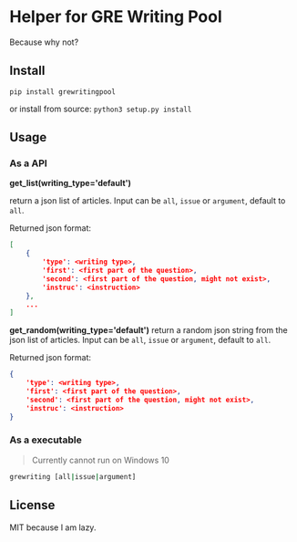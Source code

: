 # Helper for GRE Writing Pool

Because why not?

## Install

`pip install grewritingpool`

or install from source:
`python3 setup.py install`

## Usage

### As a API

**get_list(writing_type='default')**

return a json list of articles. Input can be `all`, `issue` or `argument`, default to `all`.

Returned json format:
```json
[
    {
        'type': <writing type>,
        'first': <first part of the question>,
        'second': <first part of the question, might not exist>,
        'instruc': <instruction>
    },
    ...
]
```

**get_random(writing_type='default')**
return a random json string from the json list of articles. Input can be `all`, `issue` or `argument`, default to `all`.

Returned json format:
```json
{
    'type': <writing type>,
    'first': <first part of the question>,
    'second': <first part of the question, might not exist>,
    'instruc': <instruction>
}
```

### As a executable

> Currently cannot run on Windows 10
```bash
grewriting [all|issue|argument]
```

## License

MIT because I am lazy.
